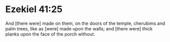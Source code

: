 # Ezekiel 41:25

And [there were] made on them, on the doors of the temple, cherubims and palm trees, like as [were] made upon the walls; and [there were] thick planks upon the face of the porch without.